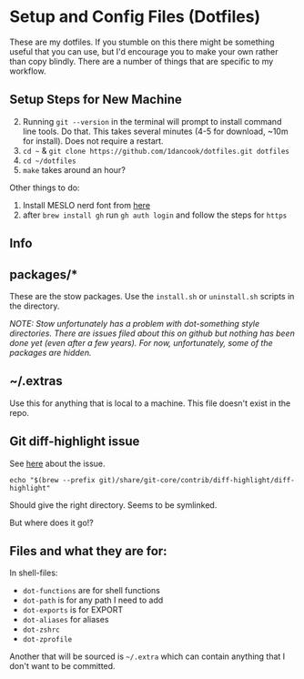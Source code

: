 # Setup and Config Files (Dotfiles)

These are my dotfiles. If you stumble on this there might be something useful that you can use, but I'd encourage you to make your own rather than copy blindly. There are a number of things that are specific to my workflow.

## Setup Steps for New Machine

2. Running `git --version` in the terminal will prompt to install command line tools. Do that. This takes several minutes (4-5 for download, ~10m for install). Does not require a restart.
3. `cd ~` & `git clone https://github.com/1dancook/dotfiles.git dotfiles`
4. `cd ~/dotfiles`
5. `make` takes around an hour?

Other things to do:
1. Install MESLO nerd font from [here](https://www.nerdfonts.com/font-downloads)
2. after `brew install gh` run `gh auth login` and follow the steps for `https`

## Info

## packages/*
These are the stow packages. Use the `install.sh` or `uninstall.sh` scripts in the directory.

*NOTE: Stow unfortunately has a problem with dot-something style directories. There are issues filed about this on github but nothing has been done yet (even after a few years). For now, unfortunately, some of the packages are hidden.*

## ~/.extras
Use this for anything that is local to a machine. This file doesn't exist in the repo.

## Git diff-highlight issue
See [here](https://github.com/Homebrew/homebrew-core/issues/15588) about the issue.

`echo "$(brew --prefix git)/share/git-core/contrib/diff-highlight/diff-highlight"`

Should give the right directory. Seems to be symlinked.

But where does it go!?

## Files and what they are for:

In shell-files:

- `dot-functions` are for shell functions
- `dot-path` is for any path I need to add
- `dot-exports` is for EXPORT
- `dot-aliases` for aliases
- `dot-zshrc` 
- `dot-zprofile`

Another that will be sourced is `~/.extra` which can contain anything that I don't want to be committed.




